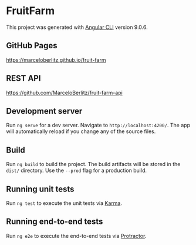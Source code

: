 # FruitFarm

This project was generated with [Angular CLI](https://github.com/angular/angular-cli) version 9.0.6.

## GitHub Pages
https://marceloberlitz.github.io/fruit-farm

## REST API
https://github.com/MarceloBerlitz/fruit-farm-api

## Development server

Run `ng serve` for a dev server. Navigate to `http://localhost:4200/`. The app will automatically reload if you change any of the source files.

## Build

Run `ng build` to build the project. The build artifacts will be stored in the `dist/` directory. Use the `--prod` flag for a production build.

## Running unit tests

Run `ng test` to execute the unit tests via [Karma](https://karma-runner.github.io).

## Running end-to-end tests

Run `ng e2e` to execute the end-to-end tests via [Protractor](http://www.protractortest.org/).
